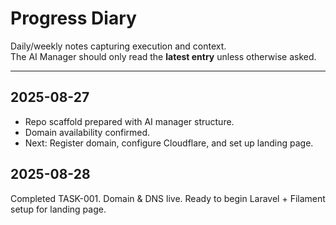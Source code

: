 # Progress Diary

Daily/weekly notes capturing execution and context.  
The AI Manager should only read the **latest entry** unless otherwise asked.

---

## 2025-08-27
- Repo scaffold prepared with AI manager structure.  
- Domain availability confirmed.  
- Next: Register domain, configure Cloudflare, and set up landing page.  

## 2025-08-28
Completed TASK-001. Domain & DNS live. Ready to begin Laravel + Filament setup for landing page.



